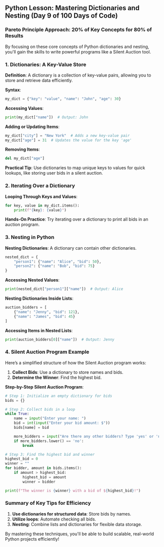 ## Python Lesson: Mastering Dictionaries and Nesting (Day 9 of 100 Days of Code)

### Pareto Principle Approach: 20% of Key Concepts for 80% of Results
By focusing on these core concepts of Python dictionaries and nesting, you'll gain the skills to write powerful programs like a Silent Auction tool.

### 1. **Dictionaries: A Key-Value Store**
**Definition**: A dictionary is a collection of key-value pairs, allowing you to store and retrieve data efficiently.

**Syntax**:
```python
my_dict = {"key": "value", "name": "John", "age": 30}
```

**Accessing Values**:
```python
print(my_dict["name"])  # Output: John
```

**Adding or Updating Items**:
```python
my_dict["city"] = "New York"  # Adds a new key-value pair
my_dict["age"] = 31  # Updates the value for the key 'age'
```

**Removing Items**:
```python
del my_dict["age"]
```

**Practical Tip**: Use dictionaries to map unique keys to values for quick lookups, like storing user bids in a silent auction.

### 2. **Iterating Over a Dictionary**
**Looping Through Keys and Values**:
```python
for key, value in my_dict.items():
    print(f"{key}: {value}")
```

**Hands-On Practice**: Try iterating over a dictionary to print all bids in an auction program.

### 3. **Nesting in Python**
**Nesting Dictionaries**: A dictionary can contain other dictionaries.
```python
nested_dict = {
    "person1": {"name": "Alice", "bid": 50},
    "person2": {"name": "Bob", "bid": 75}
}
```
**Accessing Nested Values**:
```python
print(nested_dict["person1"]["name"])  # Output: Alice
```

**Nesting Dictionaries Inside Lists**:
```python
auction_bidders = [
    {"name": "Jenny", "bid": 121},
    {"name": "James", "bid": 45}
]
```
**Accessing Items in Nested Lists**:
```python
print(auction_bidders[0]["name"])  # Output: Jenny
```

### 4. **Silent Auction Program Example**
Here’s a simplified structure of how the Silent Auction program works:
1. **Collect Bids**: Use a dictionary to store names and bids.
2. **Determine the Winner**: Find the highest bid.

**Step-by-Step Silent Auction Program**:
```python
# Step 1: Initialize an empty dictionary for bids
bids = {}

# Step 2: Collect bids in a loop
while True:
    name = input("Enter your name: ")
    bid = int(input("Enter your bid amount: $"))
    bids[name] = bid

    more_bidders = input("Are there any other bidders? Type 'yes' or 'no': ")
    if more_bidders.lower() == 'no':
        break

# Step 3: Find the highest bid and winner
highest_bid = 0
winner = ""
for bidder, amount in bids.items():
    if amount > highest_bid:
        highest_bid = amount
        winner = bidder

print(f"The winner is {winner} with a bid of ${highest_bid}!")
```

### Summary of Key Tips for Efficiency
1. **Use dictionaries for structured data**: Store bids by names.
2. **Utilize loops**: Automate checking all bids.
3. **Nesting**: Combine lists and dictionaries for flexible data storage.

By mastering these techniques, you'll be able to build scalable, real-world Python projects efficiently!

